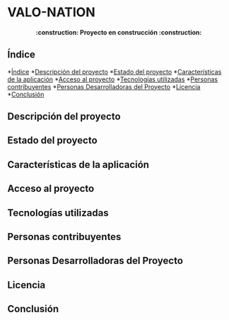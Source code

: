 <h1>VALO-NATION</h1>

<h4 align="center">
:construction: Proyecto en construcción :construction:
</h4>

## Índice
*[Índice](#índice)
*[Descripción del proyecto](#descripción-del-proyecto)
*[Estado del proyecto](#Estado-del-proyecto)
*[Características de la aplicación](#Características-de-la-aplicación)
*[Acceso al proyecto](#acceso-proyecto)
*[Tecnologías utilizadas](#tecnologías-utilizadas)
*[Personas contribuyentes](#personas-contribuyentes)
*[Personas Desarrolladoras del Proyecto](#personas-desarrolladores)
*[Licencia](#licencia)
*[Conclusión](#conclusión)

## Descripción del proyecto

## Estado del proyecto

## Características de la aplicación

## Acceso al proyecto

## Tecnologías utilizadas

## Personas contribuyentes

## Personas Desarrolladoras del Proyecto

## Licencia

## Conclusión
